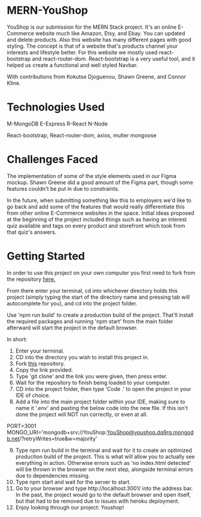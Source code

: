 # MERN-YouShop

YouShop is our submission for the MERN Stack project. It's an online E-Commerce website much like Amazon, Etsy, and Ebay. You can updated and delete products. Also this website has many different pages with good styling. The concept is that of a website that's products channel your interests and lifestyle better. For this website we mostly used react-bootstrap and react-router-dom. React-bootstrap is a very useful tool, and it helped us create a functional and well styled Navbar.

With contributions from Kokutse Djoguenou, Shawn Greene, and Connor Kline.

# Technologies Used

M-MongoDB
E-Express
R-React
N-Node

React-bootstrap,
React-router-dom,
axios,
multer
mongoose

# Challenges Faced

The implementation of some of the style elements used in our Figma mockup. Shawn Greene did a good amount of the Figma part, though some features couldn't be put in due to constraints.

In the future, when submitting something like this to employers we'd like to go back and add some of the features that would really differentiate this from other online E-Commerce websites in the space. Initial ideas proposed at the beginning of the project included things such as having an interest quiz available and tags on every product and storefront which took from that quiz's answers.

# Getting Started

In order to use this project on your own computer you first need to fork from the repository <a href='https://github.com/Julesdj/MERN-YouShop.git'>here.</a>

From there enter your terminal, cd into whichever directory holds this project (simply typing the start of the directory name and pressing tab will autocomplete for you), and cd into the project folder.

Use 'npm run build' to create a production build of the project. That'll install the required packages and running 'npm start' from the main folder afterward will start the project in the default browser.

In short:

1. Enter your terminal.
2. CD into the directory you wish to install this project in.
3. Fork <a href='https://github.com/Julesdj/MERN-YouShop.git'>this</a> repository.
4. Copy the link provided.
5. Type 'git clone' and the link you were given, then press enter.
6. Wait for the repository to finish being loaded to your computer.
7. CD into the project folder, then type 'Code .' to open the project in your IDE of choice.
8. Add a file into the main project folder within your IDE, making sure to name it '.env' and pasting the below code into the new file. If this isn't done the project will NOT run correctly, or even at all.

PORT=3001
MONGO_URI='mongodb+srv://YouShop:YouShop@youshop.dq9rq.mongodb.net/?retryWrites=true&w=majority'

9. Type npm run build in the terminal and wait for it to create an optimized production build of the project. This is what will allow you to actually see everything in action. Otherwise errors such as 'no index.html detected' will be thrown in the browser on the next step, alongside terminal errors due to dependencies missing.
10. Type npm start and wait for the server to start.
11. Go to your browser and type http://localhost:3001/ into the address bar. In the past, the project would go to the default browser and open itself, but that had to be removed due to issues with heroku deployment.
12. Enjoy looking through our project: Youshop!
